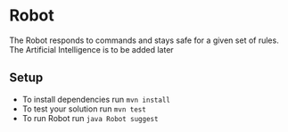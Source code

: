 # Robot

The Robot responds to commands and stays safe for a given set of rules.
The Artificial Intelligence is to be added later


## Setup

 - To install dependencies run `mvn install`
 - To test your solution run `mvn test`
 - To run Robot run `java Robot suggest`

